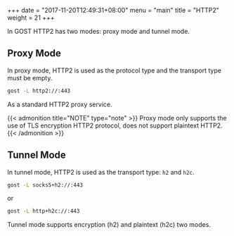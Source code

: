 +++
date = "2017-11-20T12:49:31+08:00"
menu = "main"
title = "HTTP2"
weight = 21
+++

In GOST HTTP2 has two modes: proxy mode and tunnel mode.

## Proxy Mode

In proxy mode, HTTP2 is used as the protocol type and the transport type must be empty.

```bash
gost -L http2://:443
```

As a standard HTTP2 proxy service.

{{< admonition title="NOTE" type="note" >}}
Proxy mode only supports the use of TLS encryption HTTP2 protocol, does not support plaintext HTTP2.
{{< /admonition >}}

## Tunnel Mode

In tunnel mode, HTTP2 is used as the transport type: `h2` and `h2c`.

```bash
gost -L socks5+h2://:443
```

or

```bash
gost -L http+h2c://:443
```

Tunnel mode supports encryption (h2) and plaintext (h2c) two modes.